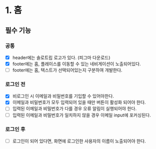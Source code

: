 # 1. 홈

## 필수 기능

### 공통

- [x] header에는 솔로트립 로고가 있다. (피그마 다운로드)
- [x] footer에는 홈, 플레이스를 이동할 수 있는 네비게이션이 노출되어있다.
- [ ] footer에는 홈, 텍스트가 선택되어있는지 구분하여 개발한다.

### 로그인 전

- [x] 비로그인 시 이메일과 비밀번호를 기입할 수 있어야한다.
- [x] 이메일과 비밀번호가 모두 입력되어 있을 때만 버튼이 활성화 되어야 한다.
- [ ] 입력된 이메일과 비밀번호가 다를 경우 오류 알림이 실행되어야 한다.
- [ ] 입력된 이메일과 비밀번호가 일치하지 않을 경우 이메일 input에 포커싱된다.

### 로그인 후

- [ ] 로그인이 되어 있다면, 화면에 로그인한 사용자의 이름이 노출되어야 한다.
